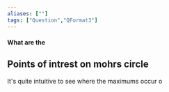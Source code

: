 ```yaml
---
aliases: [""]
tags: ["Question","QFormat3"]
---
```


#### What are the
## Points of intrest on mohrs circle

It's quite intuitive to see where the maximums occur o
